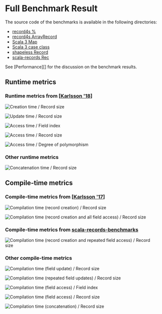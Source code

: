 Full Benchmark Result
=====================

The source code of the benchmarks is available in the following directories:

- [record4s %](https://github.com/tarao/record4s/tree/master/modules/benchmark_3/src/main/scala/benchmark/record4s)
- [record4s ArrayRecord](https://github.com/tarao/record4s/tree/master/modules/benchmark_3/src/main/scala/benchmark/record4s_arrayrecord)
- [Scala 3 Map](https://github.com/tarao/record4s/tree/master/modules/benchmark_3/src/main/scala/benchmark/map)
- [Scala 3 case class](https://github.com/tarao/record4s/tree/master/modules/benchmark_3/src/main/scala/benchmark/caseclass)
- [shapeless Record](https://github.com/tarao/record4s/tree/master/modules/benchmark_2_13/src/main/scala/benchmark/shapeless)
- [scala-records Rec](https://github.com/tarao/record4s/tree/master/modules/benchmark_2_11/src/main/scala/benchmark/scalarecords)

See [Performance][] for the discussion on the benchmark results.

Runtime metrics
---------------

### Runtime metrics from [[Karlsson '18][]]

![Creation time / Record size](../img/benchmark/Creation.svg)

![Update time / Record size](../img/benchmark/Update.svg)

![Access time / Field index](../img/benchmark/FieldAccess.svg)

![Access time / Record size](../img/benchmark/FieldAccessSize.svg)

![Access time / Degree of polymorphism](../img/benchmark/FieldAccessPoly.svg)

### Other runtime metrics

![Concatenation time / Record size](../img/benchmark/Concatenation.svg)

Compile-time metrics
--------------------

### Compile-time metrics from [[Karlsson '17]]

![Compilation time (record creation) / Record size](../img/benchmark/CompileCreation.svg)

![Compilation time (record creation and all field access) / Record size](../img/benchmark/CompileCreationAndAccess.svg)

### Compile-time metrics from [scala-records-benchmarks]

![Compilation time (record creation and repeated field access) / Record size](../img/benchmark/CompileCreationAndAccessRep.svg)

### Other compile-time metrics

![Compilation time (field update) / Record size](../img/benchmark/CompileUpdate.svg)

![Compilation time (repeated field updates) / Record size](../img/benchmark/CompileUpdateRep.svg)

![Compilation time (field access) / Field index](../img/benchmark/CompileFieldAccess.svg)

![Compilation time (field access) / Record size](../img/benchmark/CompileFieldAccessSize.svg)

![Compilation time (concatenation) / Record size](../img/benchmark/CompileConcatenation.svg)

[Karlsson '17]: https://www.diva-portal.org/smash/get/diva2:1123270/fulltext01.pdf
[Karlsson '18]: https://www.csc.kth.se/~phaller/doc/karlsson-haller18-scala.pdf
[scala-records-benchmarks]: https://github.com/scala-records/scala-records-benchmarks
